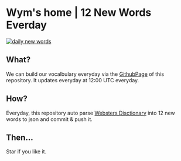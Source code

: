 # Wym's home | 12 New Words Everday

[![daily new words](https://github.com/WymA/wym/actions/workflows/daily-new-words.yml/badge.svg)](https://github.com/WymA/wym/actions/workflows/daily-new-words.yml)

## What?

We can build our vocalbulary everyday via the [GithubPage](https://matthias2wym.com) of this repository.
It updates everyday at 12:00 UTC everyday.

## How?

Everyday, this repository auto parse [Websters Disctionary](https://github.com/WymA/wym/tree/master/assets/websters) into 12 new words to json and commit & push it.

## Then...

Star if you like it.